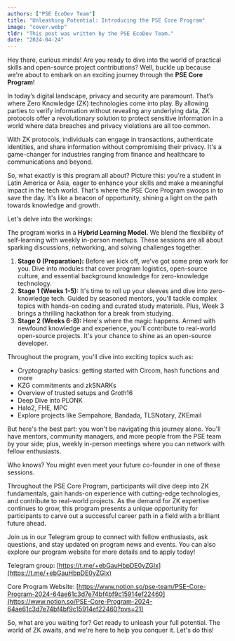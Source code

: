 ```yaml
---
authors: ["PSE EcoDev Team"]
title: "Unleashing Potential: Introducing the PSE Core Program"
image: "cover.webp"
tldr: "This post was written by the PSE EcoDev Team."
date: "2024-04-24"
---
```


Hey there, curious minds! Are you ready to dive into the world of practical skills and open-source project contributions? Well, buckle up because we're about to embark on an exciting journey through the **PSE Core Program**!

In today’s digital landscape, privacy and security are paramount. That’s where Zero Knowledge (ZK) technologies come into play. By allowing parties to verify information without revealing any underlying data, ZK protocols offer a revolutionary solution to protect sensitive information in a world where data breaches and privacy violations are all too common.

With ZK protocols, individuals can engage in transactions, authenticate identities, and share information without compromising their privacy. It's a game-changer for industries ranging from finance and healthcare to communications and beyond.

So, what exactly is this program all about? Picture this: you're a student in Latin America or Asia, eager to enhance your skills and make a meaningful impact in the tech world. That's where the PSE Core Program swoops in to save the day. It's like a beacon of opportunity, shining a light on the path towards knowledge and growth.

Let's delve into the workings:

The program works in a **Hybrid Learning Model.** We blend the flexibility of self-learning with weekly in-person meetups. These sessions are all about sparking discussions, networking, and solving challenges together.

1.  **Stage 0 (Preparation):** Before we kick off, we've got some prep work for you. Dive into modules that cover program logistics, open-source culture, and essential background knowledge for zero-knowledge technology.
2.  **Stage 1 (Weeks 1-5):** It's time to roll up your sleeves and dive into zero-knowledge tech. Guided by seasoned mentors, you'll tackle complex topics with hands-on coding and curated study materials. Plus, Week 3 brings a thrilling hackathon for a break from studying.
3.  **Stage 2 (Weeks 6-8):** Here's where the magic happens. Armed with newfound knowledge and experience, you'll contribute to real-world open-source projects. It's your chance to shine as an open-source developer.

Throughout the program, you'll dive into exciting topics such as:

- Cryptography basics: getting started with Circom, hash functions and more
- KZG commitments and zkSNARKs
- Overview of trusted setups and Groth16
- Deep Dive into PLONK
- Halo2, FHE, MPC
- Explore projects like Sempahore, Bandada, TLSNotary, ZKEmail

But here's the best part: you won't be navigating this journey alone. You'll have mentors, community managers, and more people from the PSE team by your side; plus, weekly in-person meetings where you can network with fellow enthusiasts.

Who knows? You might even meet your future co-founder in one of these sessions.

Throughout the PSE Core Program, participants will dive deep into ZK fundamentals, gain hands-on experience with cutting-edge technologies, and contribute to real-world projects. As the demand for ZK expertise continues to grow, this program presents a unique opportunity for participants to carve out a successful career path in a field with a brilliant future ahead.

Join us in our Telegram group to connect with fellow enthusiasts, ask questions, and stay updated on program news and events. You can also explore our program website for more details and to apply today!

Telegram group: [https://t.me/+ebGauHbpDE0yZGIx](https://t.me/+ebGauHbpDE0yZGIx)

Core Program Website: [https://www.notion.so/pse-team/PSE-Core-Program-2024-64ae61c3d7e74bf4bf9c15914ef22460](https://www.notion.so/PSE-Core-Program-2024-64ae61c3d7e74bf4bf9c15914ef22460?pvs=21)

So, what are you waiting for? Get ready to unleash your full potential. The world of ZK awaits, and we're here to help you conquer it. Let's do this!
